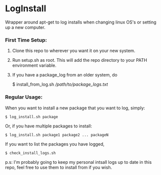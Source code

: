 # LogInstall
Wrapper around apt-get to log installs when changing linux OS's or setting up a new computer.

### First Time Setup:

1. Clone this repo to wherever you want it on your new system.
2. Run setup.sh as root. This will add the repo directory to your PATH environment variable.
3. If you have a package_log from an older system, do

	$ install_from_log.sh */path/to/package_logs.txt*

### Regular Usage:

When you want to install a new package that you want to log, simply:

	$ log_install.sh package

Or, if you have multiple packages to install:

	$ log_install.sh package1 package2 ... packageN

If you want to list the packages you have logged,

	$ check_install_logs.sh

p.s: I'm probably going to keep my personal intsall logs up to date in this repo, feel free to use them to install from if you wish.
